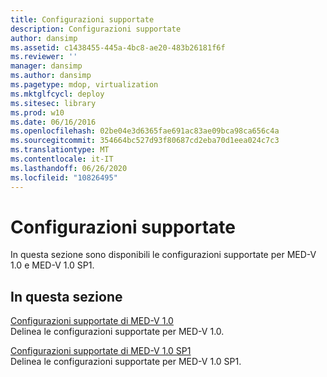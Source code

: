 ```yaml
---
title: Configurazioni supportate
description: Configurazioni supportate
author: dansimp
ms.assetid: c1438455-445a-4bc8-ae20-483b26181f6f
ms.reviewer: ''
manager: dansimp
ms.author: dansimp
ms.pagetype: mdop, virtualization
ms.mktglfcycl: deploy
ms.sitesec: library
ms.prod: w10
ms.date: 06/16/2016
ms.openlocfilehash: 02be04e3d6365fae691ac83ae09bca98ca656c4a
ms.sourcegitcommit: 354664bc527d93f80687cd2eba70d1eea024c7c3
ms.translationtype: MT
ms.contentlocale: it-IT
ms.lasthandoff: 06/26/2020
ms.locfileid: "10826495"
---
```

# Configurazioni supportate


In questa sezione sono disponibili le configurazioni supportate per MED-V 1.0 e MED-V 1.0 SP1.

## In questa sezione


<a href="" id="med-v-1-0-supported-configurations"></a>[Configurazioni supportate di MED-V 1.0](med-v-10-supported-configurationsmedv-10.md)  
Delinea le configurazioni supportate per MED-V 1.0.

<a href="" id="med-v-1-0-sp1-supported-configurations"></a>[Configurazioni supportate di MED-V 1.0 SP1](med-v-10-sp1-supported-configurationsmedv-10-sp1.md)  
Delinea le configurazioni supportate per MED-V 1.0 SP1.

 

 





